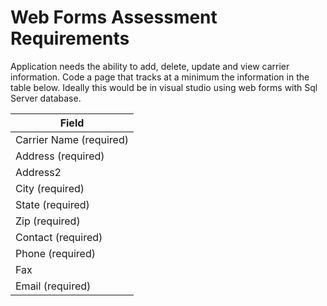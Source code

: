 # Web Forms Assessment Requirements
Application needs the ability to add, delete, update and view carrier information. Code a page that tracks at a minimum the information in the table below. Ideally this would be in visual studio using web forms with Sql Server database.

| Field |
| --- |
| Carrier Name (required) |
| Address (required) |
| Address2 |
| City (required) |
| State (required) |
| Zip (required) |
| Contact (required) |
| Phone (required) |
| Fax |
| Email (required) |
